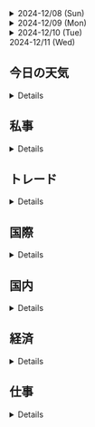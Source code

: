 <details><summary>2024-12/08 (Sun)</summary>
<details><summary>今日の天気</summary>

<span style="color: #e9dfe5; ">降水量 0.0ml</span>

<span style="color: #84a2d4; ">最低気温 2.0°c</span><span style="color: #d0576b; "> 最高気温 12.3°c</span>
<span style="color: #e9dfe5; "> 平均気温 5.8°c</span>

<span style="color: #165e83; ">北 2.9m/s</span>

<span style="color: #ee7800; ">日照 7.9h</span>
</details>

### ほぼ一日 mql5  D:\TwoSteps_EA>
> [!IMPORTANT]
> 戻りの型が同じならば複数の'return'を得られる関数、初実装！！
<details><summary>引数の参照渡し</summary>

- getDetails関数 のBUY/SELL適用まで
  - 参照渡しの初実装
  ``` cpp
  // 関数の定義
  void getDetails(double &arr[], int length){
    ArrayResize(arr, length);
    arr[0] = 3.14;
    arr[1] = 9.11;
  }
  // 関数の実行
  double value[];
  getDetails(value, 2);
  // value[0] = 3.14
  // value[1] = 9.11
  ```
</details>

### vscodeのポータブルがある！
[VSCodeをポータブル化](https://cpoint-lab.co.jp/article/201903/8455/)
</details>
<details><summary>2024-12/09 (Mon)</summary>
<details><summary>今日の天気</summary>
<span style="color: #e9dfe5; ">降水量 0.0ml</span><br>
<span style="color: #84a2d4; ">最低気温 -0.7°c</span><span style="color: #d0576b; "> 最高気温 13.0°c</span>
<span style="color: #e9dfe5; "> 平均気温 5.8°c</span><br>
<span style="color: #165e83; ">北 2.1m/s</span><br>
<span style="color: #ee7800; ">日照 9.2h</span>
</details>

### VSCodeポータブル、早速導入！
[USBメモリで持ち運べるVSCode+Node.jsのポータブルな開発環境の作成](https://zenn.dev/ythk/articles/6e0e031cfc7534)
- 記事通り進めれば問題ない
- Node.jsの勉強が始まる
  - [Node.jsとはなにか？なぜみんな使っているのか？](https://qiita.com/non_cal/items/a8fee0b7ad96e67713eb)
> [!TIP]
> 自分のpcでも割と遅い、待つ。<br>
> VSCodeの拡張機能を精査するべき。
### python markdownで日記
[Pythonでほぼ日手帳形式のmarkdownメモ帳を作ろう(1年分)](https://qiita.com/NNNiNiNNN/items/92a740ca773a05cbbdc6)
- 記事はまだ読んでない
- 活用できればpc : 詳細、紙 : 概要、で運用したい
<details><summary>国際</summary>

- 韓国 : 尹大統領3日夜に'非常戒厳'を宣布
  - 7日 -> 謝罪 任期全う困難か
- シリア : 反体制派がアサド政権打倒？
  - 6日 -> イスラム過激派、シリア解放機構等が中部要衝ホムスに迫る
  - 7日 -> 南部ダルアーを制圧、ダマスクスは南北両方面を挟まれる
    - イラン革命防衛隊、シリアから脱出(伝)
    - アサド国外退避(伝)
</details>
<details><summary>国内</summary>

- 年収10n万円の壁

- <span style="color: #f5b199;"> 島根原発13年ぶりの稼働！(沸騰水型)</span>
</details>
<details><summary>経済 null</summary>
</details>
<details><summary>仕事＠遅番</summary>

- 明日の三棟現場の仕分け

- 17自以降に7/23台残り～19:00頃終了

  - VSCodeポータブルを起動する時間はわずかだった<br>
  - ローカルに.VSCodeファイルとか作っていたのは確認
</details>

### trade records
今考えてる<br>
ついにレンジを上方ブレイクしたのか確認中<br>
<time datetime="24:00">22:50</time> 上方ブレイクしたっぽい<br>
- いったん押して戻したらエントリーの設定<br>
- 今日はノートレでも良い。方向感がほしい<br>

<time datetime="24:00">23:42</time> 抜けてた<br>
- 追従する！！<br>

<time datetime="24:00">23:44</time> やめておこう。また機会はある。ノートレだ

</details>
<details><summary>2024-12/10 (Tue)</summary>
<details><summary>今日の天気</summary>
</details>

## 本機にもnode.jsを導入する
scoopを使って進めていく
- 1 : scoop install nvm
  - // nvmはnodejs version management
- 2 : nvm list available
  - // 利用可のバージョンを表示
- 3 : nvm install {version}
  - // installだけではまだ使えないらしい。在庫になった感じ？
  - // 本体の格納場所 C:\Users\{ログインユーザ}\scoop\apps\nvm\current\nodejs\nodejs\node.exe
- 4 : nvm use {version}
  - // 使用するバージョンを指定
  - // [scoopでnodeとnpmインストールする方法のメモ](https://qiita.com/kota344/items/c47ed4d0deb4dc446f35)
  - // [Windowsでnodeを複数バージョン管理するためのnvmをインストールする](https://qiita.com/ijohnny/items/8d5f78705472d5c4e6b0)

</details>
<summary>2024-12/11 (Wed)</summary>

## 今日の天気
<details>
最高気温 最低気温
</details>

## 私事
<details>
</details>

## トレード
<details>
</details>

## 国際
<details>
</details>

## 国内
<details>
</details>

## 経済
<details>
</details>

## 仕事
<details>
</details>
